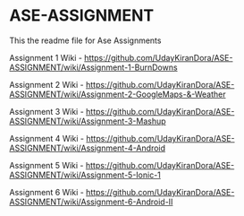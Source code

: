 # ASE-ASSIGNMENT

This the readme file for Ase Assignments 

Assignment 1 Wiki - https://github.com/UdayKiranDora/ASE-ASSIGNMENT/wiki/Assignment-1-BurnDowns

Assignment 2 Wiki - https://github.com/UdayKiranDora/ASE-ASSIGNMENT/wiki/Assignment-2-GoogleMaps-&-Weather

Assignment 3 Wiki - https://github.com/UdayKiranDora/ASE-ASSIGNMENT/wiki/Assignment-3-Mashup

Assignment 4 Wiki - https://github.com/UdayKiranDora/ASE-ASSIGNMENT/wiki/Assignment-4-Android

Assignment 5 Wiki - https://github.com/UdayKiranDora/ASE-ASSIGNMENT/wiki/Assignment-5-Ionic-1

Assignment 6 Wiki - https://github.com/UdayKiranDora/ASE-ASSIGNMENT/wiki/Assignment-6-Android-II
